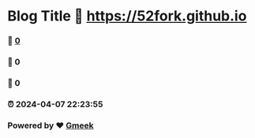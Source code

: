# Blog Title :link: https://52fork.github.io 
### :page_facing_up: [0](https://52fork.github.io/tag.html) 
### :speech_balloon: 0 
### :hibiscus: 0 
### :alarm_clock: 2024-04-07 22:23:55 
### Powered by :heart: [Gmeek](https://github.com/Meekdai/Gmeek)
